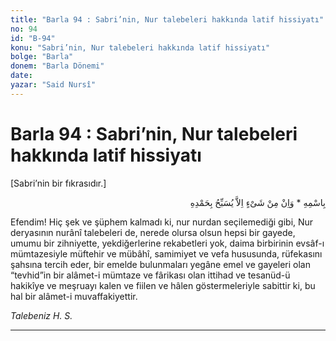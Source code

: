 ```yaml
---
title: "Barla 94 : Sabri’nin, Nur talebeleri hakkında latif hissiyatı"
no: 94
id: "B-94"
konu: "Sabri’nin, Nur talebeleri hakkında latif hissiyatı"
bolge: "Barla"
donem: "Barla Dönemi"
date: 
yazar: "Said Nursî"
---
```


# Barla 94 : Sabri’nin, Nur talebeleri hakkında latif hissiyatı

<p class="takdim">[Sabri’nin bir fıkrasıdır.]</p>

<p class="arabic" dir="rtl" title="Meal: “O’nun adıyla” * “Hiçbir şey yoktur ki O'nu hamd ile tesbih etmesin” [İsrâ Suresi, 17:44]">بِاسْمِهِ * وَاِنْ مِنْ شَىْءٍ اِلاَّ يُسَبِّحُ بِحَمْدِهِ</p>

Efendim! Hiç şek ve şüphem kalmadı ki, nur nurdan seçilemediği gibi, Nur deryasının nurânî talebeleri de, nerede olursa olsun hepsi bir gayede, umumu bir zihniyette, yekdiğerlerine rekabetleri yok, daima birbirinin evsâf-ı mümtazesiyle müftehir ve mübâhî, samimiyet ve vefa hususunda, rüfekasını şahsına tercih eder, bir emelde bulunmaları yegâne emel ve gayeleri olan “tevhid”in bir alâmet-i mümtaze ve fârikası olan ittihad ve tesanüd-ü hakikîye ve meşruayı kalen ve fiilen ve hâlen göstermeleriyle sabittir ki, bu hal bir alâmet-i muvaffakiyettir.

*Talebeniz*
*H. S.*

***
